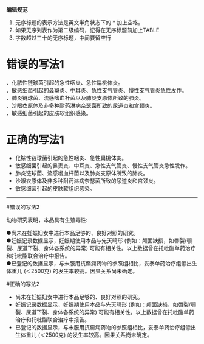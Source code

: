 **编辑规范**

1. 无序标题的表示方法是英文半角状态下的 * 加上空格。
2. 如果无序列表作为第二级编码，记得在无序标题前加上TABLE
3. 字数超过三十的无序标题，中间要留空行



# 错误的写法1

、化脓性链球菌引起的急性咽炎、急性扁桃体炎。  
、敏感细菌引起的鼻窦炎、中耳炎、急性支气管炎、慢性支气管炎急性发作。  
、肺炎链球菌、流感嗜血杆菌以及肺炎支原体所致的肺炎。  
、沙眼衣原体及非多种耐药淋病奈瑟菌所致的尿道炎和宫颈炎。  
、敏感细菌引起的皮肤软组织感染。

# 正确的写法1

* 化脓性链球菌引起的急性咽炎、急性扁桃体炎。  
* 敏感细菌引起的鼻窦炎、中耳炎、急性支气管炎、慢性支气管炎急性发作。  
* 肺炎链球菌、流感嗜血杆菌以及肺炎支原体所致的肺炎。  
* 沙眼衣原体及非多种耐药淋病奈瑟菌所致的尿道炎和宫颈炎。  
* 敏感细菌引起的皮肤软组织感染。

---

#错误的写法2
  
动物研究表明，本品具有生殖毒性:  

●尚未在妊娠妇女中进行本品足够的、良好对照的研究。  
●妊娠记录数据显示，妊娠期使用本品与先天畸形 (例如：颅面缺损，如唇裂/颚裂、尿道下裂、身体各系统的异常) 可能有相关性。以上数据曾在托吡酯单药治疗和托吡酯联合治疗中报告。  
●已登记的数据显示，与未服用抗癫痫药物的参照组相比，妥泰单药治疗组低出生体重儿 (＜2500克) 的发生率较高。因果关系尚未确定。 


#正确的写法2

* 尚未在妊娠妇女中进行本品足够的、良好对照的研究。  
* 妊娠记录数据显示，妊娠期使用本品与先天畸形 (例如：颅面缺损，如唇裂/颚裂、尿道下裂、身体各系统的异常) 可能有相关性。以上数据曾在托吡酯单药治疗和托吡酯联合治疗中报告。  
* 已登记的数据显示，与未服用抗癫痫药物的参照组相比，妥泰单药治疗组低出生体重儿 (＜2500克) 的发生率较高。因果关系尚未确定。 

